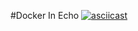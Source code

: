 #Docker In Echo
[![asciicast](https://asciinema.org/a/dJ6rBeYbA2qgn0cmwgb6GKDWQ.png)](https://asciinema.org/a/dJ6rBeYbA2qgn0cmwgb6GKDWQ)
